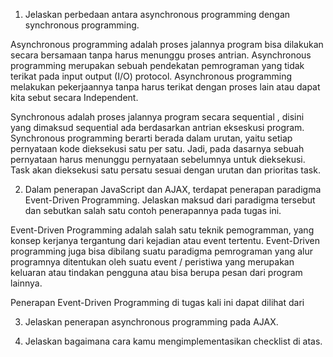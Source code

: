1. Jelaskan perbedaan antara asynchronous programming dengan synchronous programming.

Asynchronous programming adalah proses jalannya program bisa dilakukan secara bersamaan tanpa harus menunggu proses antrian. Asynchronous programming merupakan sebuah pendekatan pemrograman yang tidak terikat pada input output (I/O)  protocol. Asynchronous programming melakukan pekerjaannya tanpa harus terikat dengan proses lain atau dapat kita sebut secara Independent. 

Synchronous adalah proses jalannya program secara sequential , disini yang dimaksud sequential ada berdasarkan antrian ekseskusi program. Synchronous programming berarti berada dalam urutan, yaitu setiap pernyataan kode dieksekusi satu per satu. Jadi, pada dasarnya sebuah pernyataan harus menunggu pernyataan sebelumnya untuk dieksekusi. Task akan dieksekusi satu persatu sesuai dengan urutan dan prioritas task. 

2. Dalam penerapan JavaScript dan AJAX, terdapat penerapan paradigma Event-Driven Programming. Jelaskan maksud dari paradigma tersebut dan sebutkan salah satu contoh penerapannya pada tugas ini.

Event-Driven Programming adalah salah satu teknik pemogramman, yang
konsep kerjanya tergantung dari kejadian atau event tertentu. Event-Driven programming juga bisa dibilang suatu paradigma pemrograman
yang alur programnya ditentukan oleh suatu event / peristiwa yang
merupakan keluaran atau tindakan pengguna atau bisa berupa pesan dari
program lainnya.

Penerapan Event-Driven Programming di tugas kali ini dapat dilihat dari 

3. Jelaskan penerapan asynchronous programming pada AJAX.


4. Jelaskan bagaimana cara kamu mengimplementasikan checklist di atas.